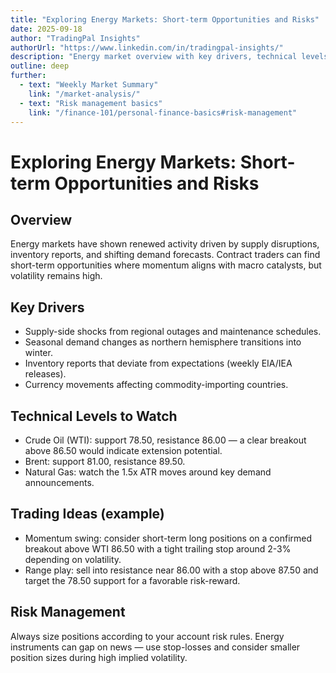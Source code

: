 ```yaml
---
title: "Exploring Energy Markets: Short-term Opportunities and Risks"
date: 2025-09-18
author: "TradingPal Insights"
authorUrl: "https://www.linkedin.com/in/tradingpal-insights/"
description: "Energy market overview with key drivers, technical levels, and risk considerations for contract traders."
outline: deep
further:
  - text: "Weekly Market Summary"
    link: "/market-analysis/"
  - text: "Risk management basics"
    link: "/finance-101/personal-finance-basics#risk-management"
---
```


# Exploring Energy Markets: Short-term Opportunities and Risks

## Overview

Energy markets have shown renewed activity driven by supply disruptions, inventory reports, and shifting demand forecasts. Contract traders can find short-term opportunities where momentum aligns with macro catalysts, but volatility remains high.

## Key Drivers

- Supply-side shocks from regional outages and maintenance schedules.
- Seasonal demand changes as northern hemisphere transitions into winter.
- Inventory reports that deviate from expectations (weekly EIA/IEA releases).
- Currency movements affecting commodity-importing countries.

## Technical Levels to Watch

- Crude Oil (WTI): support 78.50, resistance 86.00 — a clear breakout above 86.50 would indicate extension potential.
- Brent: support 81.00, resistance 89.50.
- Natural Gas: watch the 1.5x ATR moves around key demand announcements.

## Trading Ideas (example)

- Momentum swing: consider short-term long positions on a confirmed breakout above WTI 86.50 with a tight trailing stop around 2-3% depending on volatility.
- Range play: sell into resistance near 86.00 with a stop above 87.50 and target the 78.50 support for a favorable risk-reward.

## Risk Management

Always size positions according to your account risk rules. Energy instruments can gap on news — use stop-losses and consider smaller position sizes during high implied volatility.



